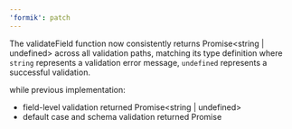```yaml
---
'formik': patch
---
```


The validateField function now consistently returns Promise<string | undefined> across all validation paths, matching its type definition where `string` represents a validation error message, `undefined` represents a successful validation.

while previous implementation:
- field-level validation returned Promise<string | undefined>
- default case and schema validation returned Promise<void>